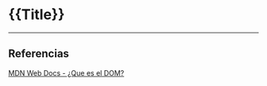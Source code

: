 # {{Title}}


---
## Referencias 
[MDN Web Docs - ¿Que es el DOM?](https://developer.mozilla.org/es/docs/Web/API/Document_Object_Model/Introduction)